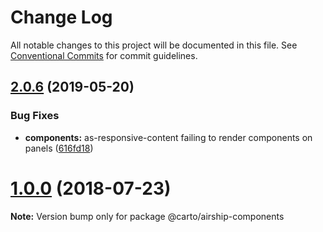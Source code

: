 # Change Log

All notable changes to this project will be documented in this file.
See [Conventional Commits](https://conventionalcommits.org) for commit guidelines.

<a name="2.0.6"></a>
## [2.0.6](https://github.com/CartoDB/airship/compare/v2.0.5...v2.0.6) (2019-05-20)


### Bug Fixes

* **components:** as-responsive-content failing to render components on panels ([616fd18](https://github.com/CartoDB/airship/commit/616fd18))





<a name="1.0.0"></a>
# [1.0.0](https://github.com/CartoDB/airship/compare/v1.0.0-alpha.26...v1.0.0) (2018-07-23)




**Note:** Version bump only for package @carto/airship-components
